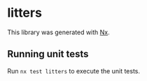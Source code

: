 # litters

This library was generated with [Nx](https://nx.dev).

## Running unit tests

Run `nx test litters` to execute the unit tests.
